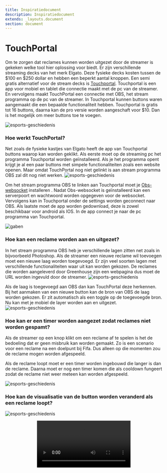 ```yaml
---
title: Inspiratiedocument
description: Inspiratiedocument
extends: _layouts.document
section: document
---
```


# TouchPortal

Om te zorgen dat reclames kunnen worden uitgezet door de streamer is gekeken welke tool hier oplossing voor biedt. Er zijn verschillende streaming decks van het merk Elgato. Deze fysieke decks kosten tussen de $100 en $250 dollar en hebben een beperkt aantal knoppen. 
Een semi gratis alternatief voor de stream decks is [Touchportal](https://www.touch-portal.com/). Touchportal is een app voor mobiel en tablet die connectie maakt met de pc van de streamer. En vervolgens maakt TouchPortal een connectie met OBS, het stream programma op de pc van de streamer. In Touchportal kunnen buttons waren aangemaakt die een bepaalde functionaliteit hebben. Touchportal is gratis tot 16 buttons, daarna kan de pro versie worden aangeschaft voor $10. 
Dan is het mogelijk om meer buttons toe te voegen. 

![esports-geschiedenis](/assets/img/touchportal-preview.png "Touchportal desktop")

### Hoe werkt TouchPortal?
Net zoals de fysieke kastjes van Elgato heeft de app van Touchportal buttons waarop kan worden geklikt. Als eerste moet op de streaming pc het programma Touchportal worden geïnstalleerd. Als je het programma opent krijgt je al een paar buttons met simpele functionaliteiten zoals een website openen. Maar omdat TouchPortal nog niet gelinkt is aan stream programma OBS zal dit nog niet werken.
![esports-geschiedenis](/assets/img/touchportal-desktop.jpg "Touchportal desktop")


Om het stream programma OBS te linken aan Touchportal moet je [Obs-websocket](https://github.com/haganbmj/obs-websocket-js) installeren . 
Nadat Obs-websocket is geïnstalleerd kan een serverpoort en wachtwoord worden opgegeven voor de websocket.  
Vervolgens kan in Touchportal onder de settings worden geconnect naar OBS. 
Als laatste moet de app worden gedownload, deze is zowel beschikbaar voor android als IOS. In de app connect je naar de pc programma van Touchportal. 

![gaben](/assets/img/touchportal-mobile.jpg "Touchportal Mobile")

### Hoe kan een reclame worden aan en uitgezet?
In het stream programma OBS heb je verschillende lagen zitten net zoals in bijvoorbeeld Photoshop. Als de streamer een nieuwe reclame wil toevoegen moet een nieuwe laag worden toegevoegd. Er zijn veel soorten lagen met verschillende functionaliteiten waar uit kan worden gekozen. De reclames die worden aangeleverd door Greenhouse zijn een webpagina dus moet de URL worden ingevuld door de streamer. 
![esports-geschiedenis](/assets/img/OBS-options.png "OBS options")

Als de laag is toegevoegd aan OBS dan kan TouchPortal deze herkennen. Bij het aanmaken van een nieuwe button kan de bron van OBS de laag worden gekozen. Er zit automatisch als een toggle op de toegevoegde bron. Nu kan met je mobiel de layer worden aan en uitgezet.
![esports-geschiedenis](/assets/img/touchportal-options.png "TouchPortal options")

### Hoe kan er een timer worden aangezet zodat reclames niet worden gespamt? 
 Als de streamer op een knop klikt om een reclame af te spelen is het de bedoeling dat er geen misbruik kan worden gemaakt. Zo is een scenario voor een reclame na een doelpunt bij Fifa. Dus alleen op die momenten zou de reclame mogen worden afgespeeld. 

Als de reclame loopt moet er een timer worden ingebouwd die langer is dan de reclame. Daarna moet er nog een timer komen die als cooldown fungeert zodat de reclame niet weer meteen kan worden afgespeeld. 

![esports-geschiedenis](/assets/img/touchportal-timer.png "TouchPortal timer")

### Hoe kan de visualisatie van de button worden veranderd als een reclame loopt?

![esports-geschiedenis](/assets/img/touchportal-visualisatie.png "TouchPortal visualisatie")

<div align="center" class="embed-responsive embed-responsive-16by9">
    <video loop controls class="embed-responsive-item">
        <source src="/assets/video/recording.mp4" type="video/mp4">
    </video>
</div>